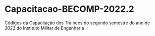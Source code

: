 # Capacitacao-BECOMP-2022.2
Códigos da Capacitação dos Trainees do segundo semestre do ano de 2022 do Instituto Militar de Engenharia
